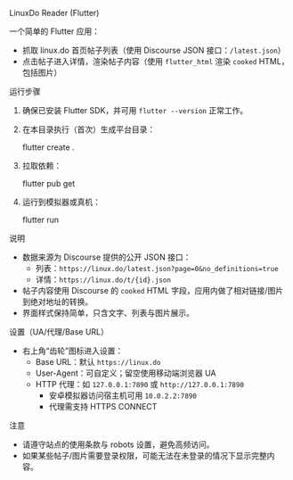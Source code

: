 LinuxDo Reader (Flutter)

一个简单的 Flutter 应用：

- 抓取 linux.do 首页帖子列表（使用 Discourse JSON 接口：`/latest.json`）
- 点击帖子进入详情，渲染帖子内容（使用 `flutter_html` 渲染 `cooked` HTML，包括图片）

运行步骤

1) 确保已安装 Flutter SDK，并可用 `flutter --version` 正常工作。
2) 在本目录执行（首次）生成平台目录：

   flutter create .

3) 拉取依赖：

   flutter pub get

4) 运行到模拟器或真机：

   flutter run

说明

- 数据来源为 Discourse 提供的公开 JSON 接口：
  - 列表：`https://linux.do/latest.json?page=0&no_definitions=true`
  - 详情：`https://linux.do/t/{id}.json`
- 帖子内容使用 Discourse 的 `cooked` HTML 字段，应用内做了相对链接/图片到绝对地址的转换。
- 界面样式保持简单，只含文字、列表与图片展示。

设置（UA/代理/Base URL）

- 右上角“齿轮”图标进入设置：
  - Base URL：默认 `https://linux.do`
  - User-Agent：可自定义；留空使用移动端浏览器 UA
  - HTTP 代理：如 `127.0.0.1:7890` 或 `http://127.0.0.1:7890`
    - 安卓模拟器访问宿主机可用 `10.0.2.2:7890`
    - 代理需支持 HTTPS CONNECT

注意

- 请遵守站点的使用条款与 robots 设置，避免高频访问。
- 如果某些帖子/图片需要登录权限，可能无法在未登录的情况下显示完整内容。
